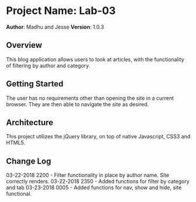 # Project Name: Lab-03

**Author**: Madhu and Jesse
**Version**: 1.0.3 

## Overview
This blog application allows users to look at articles, with the functionality of filtering by author and category.

## Getting Started
The user has no requirements other than opening the site in a current browser. They are then able to navigate the site as desired.

## Architecture
This project utilizes the jQuery library, on top of native Javascript, CSS3 and HTML5.

## Change Log
03-22-2018 2200 - Filter functionality in place by author name. Site correctly renders.
03-22-2018 2350 - Added functions for filter by category and tab
03-23-2018 0005 - Added functions for nav, show and hide, site functional.